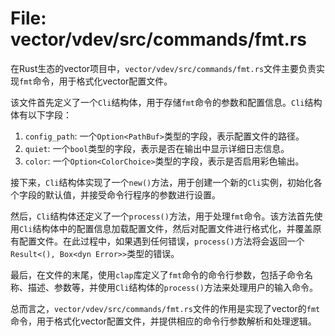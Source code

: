 # File: vector/vdev/src/commands/fmt.rs

在Rust生态的vector项目中，`vector/vdev/src/commands/fmt.rs`文件主要负责实现`fmt`命令，用于格式化vector配置文件。

该文件首先定义了一个`Cli`结构体，用于存储`fmt`命令的参数和配置信息。`Cli`结构体有以下字段：

1. `config_path`: 一个`Option<PathBuf>`类型的字段，表示配置文件的路径。
2. `quiet`: 一个`bool`类型的字段，表示是否在输出中显示详细日志信息。
3. `color`: 一个`Option<ColorChoice>`类型的字段，表示是否启用彩色输出。

接下来，`Cli`结构体实现了一个`new()`方法，用于创建一个新的`Cli`实例，初始化各个字段的默认值，并接受命令行程序的参数进行设置。

然后，`Cli`结构体还定义了一个`process()`方法，用于处理`fmt`命令。该方法首先使用`Cli`结构体中的配置信息加载配置文件，然后对配置文件进行格式化，并覆盖原有配置文件。在此过程中，如果遇到任何错误，`process()`方法将会返回一个`Result<(), Box<dyn Error>>`类型的错误。

最后，在文件的末尾，使用`clap`库定义了`fmt`命令的命令行参数，包括子命令名称、描述、参数等，并使用`Cli`结构体的`process()`方法来处理用户的输入命令。

总而言之，`vector/vdev/src/commands/fmt.rs`文件的作用是实现了vector的`fmt`命令，用于格式化vector配置文件，并提供相应的命令行参数解析和处理逻辑。

